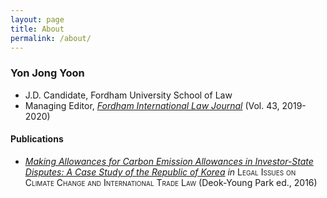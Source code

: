 ```yaml
---
layout: page
title: About
permalink: /about/
---
```


### Yon Jong Yoon

- J.D. Candidate, Fordham University School of Law
- Managing Editor, [*Fordham International Law Journal*](https://www.fordhamilj.org/) (Vol. 43, 2019-2020)

#### Publications

- *[Making Allowances for Carbon Emission Allowances in Investor-State Disputes: A Case Study of the Republic of Korea](http://link.springer.com/chapter/10.1007%2F978-3-319-29322-6_6) in* <font style="font-variant: small-caps">Legal Issues on Climate Change and International Trade Law</font> (Deok-Young Park ed., 2016)
